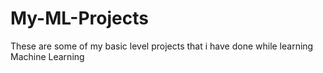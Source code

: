 # My-ML-Projects
These are some of my basic level projects that i have done while learning Machine Learning
